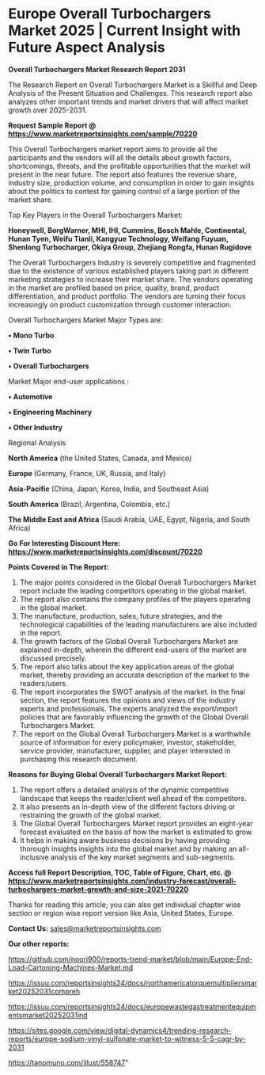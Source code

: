 # Europe Overall Turbochargers Market 2025 | Current Insight with Future Aspect Analysis

<strong>Overall Turbochargers Market Research Report 2031</strong>

The Research Report on Overall Turbochargers Market is a Skillful and Deep Analysis of the Present Situation and Challenges. This research report also analyzes other important trends and market drivers that will affect market growth over 2025-2031.

<strong>Request Sample Report @ <a href=https://www.marketreportsinsights.com/sample/70220>https://www.marketreportsinsights.com/sample/70220</a></strong>

This Overall Turbochargers market report aims to provide all the participants and the vendors will all the details about growth factors, shortcomings, threats, and the profitable opportunities that the market will present in the near future. The report also features the revenue share, industry size, production volume, and consumption in order to gain insights about the politics to contest for gaining control of a large portion of the market share.

Top Key Players in the Overall Turbochargers Market:

<strong>Honeywell, BorgWarner, MHI, IHI, Cummins, Bosch Mahle, Continental, Hunan Tyen, Weifu Tianli, Kangyue Technology, Weifang Fuyuan, Shenlong Turbocharger, Okiya Group, Zhejiang Rongfa, Hunan Rugidove</strong>

The Overall Turbochargers Industry is severely competitive and fragmented due to the existence of various established players taking part in different marketing strategies to increase their market share. The vendors operating in the market are profiled based on price, quality, brand, product differentiation, and product portfolio. The vendors are turning their focus increasingly on product customization through customer interaction.

Overall Turbochargers Market Major Types are:

<strong>• Mono Turbo

• Twin Turbo

• Overall Turbochargers</strong>

Market Major end-user applications :

<strong>• Automotive

• Engineering Machinery

• Other Industry</strong>

Regional Analysis

</u><strong><b>North America</b></strong> (the United States, Canada, and Mexico)

<strong><b>Europe </b></strong>(Germany, France, UK, Russia, and Italy)

<strong><b>Asia-Pacific</b></strong> (China, Japan, Korea, India, and Southeast Asia)

<strong><b>South America</b></strong> (Brazil, Argentina, Colombia, etc.)

<strong><b>The Middle East and Africa</b></strong> (Saudi Arabia, UAE, Egypt, Nigeria, and South Africa)

<strong>Go For Interesting Discount Here: <a href=https://www.marketreportsinsights.com/discount/70220>https://www.marketreportsinsights.com/discount/70220</a></strong>

<strong>Points Covered in The Report:</strong>
<ol>
  <li>The major points considered in the Global Overall Turbochargers Market report include the leading competitors operating in the global market.</li>
  <li>The report also contains the company profiles of the players operating in the global market.</li>
  <li>The manufacture, production, sales, future strategies, and the technological capabilities of the leading manufacturers are also included in the report.</li>
  <li>The growth factors of the Global Overall Turbochargers Market are explained in-depth, wherein the different end-users of the market are discussed precisely.</li>
  <li>The report also talks about the key application areas of the global market, thereby providing an accurate description of the market to the readers/users.</li>
  <li>The report incorporates the SWOT analysis of the market. In the final section, the report features the opinions and views of the industry experts and professionals. The experts analyzed the export/import policies that are favorably influencing the growth of the Global Overall Turbochargers Market.</li>
  <li>The report on the Global Overall Turbochargers Market is a worthwhile source of information for every policymaker, investor, stakeholder, service provider, manufacturer, supplier, and player interested in purchasing this research document.</li>
</ol>
<strong>Reasons for Buying Global Overall Turbochargers Market Report:</strong>

<ol>
  <li>The report offers a detailed analysis of the dynamic competitive landscape that keeps the reader/client well ahead of the competitors.</li>
  <li>It also presents an in-depth view of the different factors driving or restraining the growth of the global market.</li>
  <li>The Global Overall Turbochargers Market report provides an eight-year forecast evaluated on the basis of how the market is estimated to grow.</li>
  <li>It helps in making aware business decisions by having providing thorough insights insights into the global market and by making an all-inclusive analysis of the key market segments and sub-segments.</li>
</ol>
<strong>Access full Report Description, TOC, Table of Figure, Chart, etc. @ <a href=https://www.marketreportsinsights.com/industry-forecast/overall-turbochargers-market-growth-and-size-2021-70220>https://www.marketreportsinsights.com/industry-forecast/overall-turbochargers-market-growth-and-size-2021-70220</a></strong>


Thanks for reading this article; you can also get individual chapter wise section or region wise report version like Asia, United States, Europe.

<strong>Contact Us:</strong>
sales@marketreportsinsights.com

<strong>Our other reports:</strong>

<a href=https://github.com/noori900/reports-trend-market/blob/main/Europe-End-Load-Cartoning-Machines-Market.md>https://github.com/noori900/reports-trend-market/blob/main/Europe-End-Load-Cartoning-Machines-Market.md</a>

<a href=https://issuu.com/reportsinsights24/docs/northamericatorquemultipliersmarket20252031compreh>https://issuu.com/reportsinsights24/docs/northamericatorquemultipliersmarket20252031compreh</a>

<a href=https://issuu.com/reportsinsights24/docs/europewastegastreatmentequipmentsmarket20252031ind>https://issuu.com/reportsinsights24/docs/europewastegastreatmentequipmentsmarket20252031ind</a>

<a href=https://sites.google.com/view/digital-dynamics4/trending-research-reports/europe-sodium-vinyl-sulfonate-market-to-witness-5-5-cagr-by-2031>https://sites.google.com/view/digital-dynamics4/trending-research-reports/europe-sodium-vinyl-sulfonate-market-to-witness-5-5-cagr-by-2031</a>

<a href=https://tanomuno.com/illust/558747>https://tanomuno.com/illust/558747</a>"
